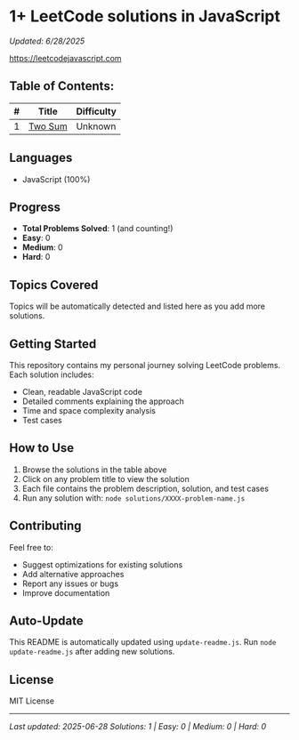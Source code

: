 # 1+ LeetCode solutions in JavaScript

*Updated: 6/28/2025*

https://leetcodejavascript.com

## Table of Contents:

| # | Title | Difficulty |
|---|-------|------------|
| 1 | [Two Sum](./solutions/0001-two-sum.js) |  Unknown |

## Languages
- JavaScript (100%)

## Progress
- **Total Problems Solved**: 1 (and counting!)
- **Easy**: 0
- **Medium**: 0  
- **Hard**: 0

## Topics Covered
Topics will be automatically detected and listed here as you add more solutions.

## Getting Started
This repository contains my personal journey solving LeetCode problems. Each solution includes:
- Clean, readable JavaScript code
- Detailed comments explaining the approach
- Time and space complexity analysis
- Test cases

## How to Use
1. Browse the solutions in the table above
2. Click on any problem title to view the solution
3. Each file contains the problem description, solution, and test cases
4. Run any solution with: `node solutions/XXXX-problem-name.js`

## Contributing
Feel free to:
- Suggest optimizations for existing solutions
- Add alternative approaches
- Report any issues or bugs
- Improve documentation

## Auto-Update
This README is automatically updated using `update-readme.js`. 
Run `node update-readme.js` after adding new solutions.

## License
MIT License

---
*Last updated: 2025-06-28*
*Solutions: 1 | Easy: 0 | Medium: 0 | Hard: 0*